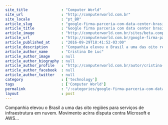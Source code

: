 ```yaml
---
site_title               : "Computer World"
site_url                 : "http://computerworld.com.br"
site_locale              : "pt_BR"
article_slug             : "google-firma-parceria-com-data-center-brasileiro-para-oferta-de-cloud"
article_title            : "Google firma parceria com data center brasileiro para oferta de cloud"
article_image            : "http://computerworld.com.br/sites/beta.computerworld.com.br/files/news_articles/google_cloud_network.png"
article_url              : "http://computerworld.com.br/google-firma-parceria-com-data-center-brasileiro-para-oferta-de-cloud"
article_published_at     : "2016-09-29T18:41:52-03:00"
article_description      : "Companhia elevou o Brasil a uma das oito regiões para serviços de infraestrutura em nuvem. Movimento acirra disputa contra Microsoft e AWS..."
article_author_name      : "Cristina De Luc"
article_author_image     : null
article_author_biography : null
article_author_profile   : "http://computerworld.com.br/autor/cristina-de-luca"
article_author_facebook  : null
article_author_twitter   : null
category                 : ['technology']
tags                     : ['Computer World']
permalink                : "/:categories/google-firma-parceria-com-data-center-brasileiro-para-oferta-de-cloud/"
layout                   : post
---
```


Companhia elevou o Brasil a uma das oito regiões para serviços de infraestrutura em nuvem. Movimento acirra disputa contra Microsoft e AWS...
